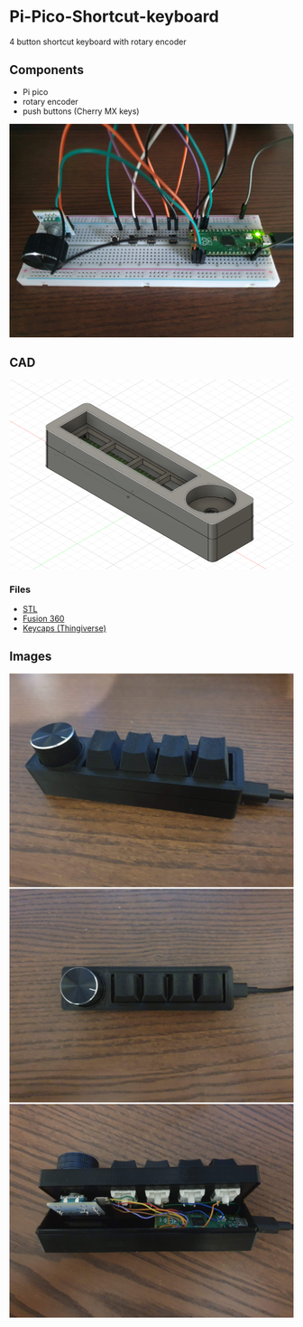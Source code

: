 # Pi-Pico-Shortcut-keyboard
4 button shortcut keyboard with rotary encoder

## Components
* Pi pico
* rotary encoder
* push buttons (Cherry MX keys)

![breadboard image](https://github.com/JMChurchill/Pi-Pico-Shortcut-keyboard/blob/main/Images/20211204_143058.jpg?raw=true)

## CAD
![CAD image](https://github.com/JMChurchill/Pi-Pico-Shortcut-keyboard/blob/main/Images/Screenshot%202022-01-10%20180402.png?raw=true)
### Files
* [STL](https://github.com/JMChurchill/Pi-Pico-Shortcut-keyboard/tree/main/CAD/STL)
* [Fusion 360](https://github.com/JMChurchill/Pi-Pico-Shortcut-keyboard/tree/main/CAD/Fusion%20360)
* [Keycaps (Thingiverse)](https://www.thingiverse.com/thing:2288281)

## Images
![Assembled image](https://github.com/JMChurchill/Pi-Pico-Shortcut-keyboard/blob/main/Images/20220110_175710.jpg?raw=true)
![Assembled above image](https://github.com/JMChurchill/Pi-Pico-Shortcut-keyboard/blob/main/Images/20220110_175649.jpg?raw=true)
![internals image](https://github.com/JMChurchill/Pi-Pico-Shortcut-keyboard/blob/main/Images/20220110_175847.jpg?raw=true)


